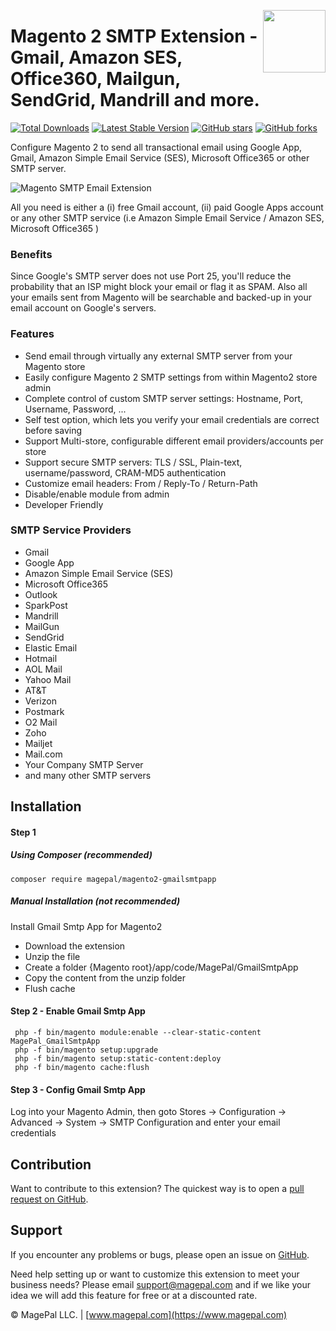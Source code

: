 <a href="http://www.magepal.com" ><img src="https://image.ibb.co/dHBkYH/Magepal_logo.png" width="100" align="right" /></a>

# Magento 2 SMTP Extension - Gmail, Amazon SES, Office360, Mailgun, SendGrid, Mandrill and more.

[![Total Downloads](https://poser.pugx.org/magepal/magento2-gmailsmtpapp/downloads)](https://packagist.org/packages/magepal/magento2-gmailsmtpapp)
[![Latest Stable Version](https://poser.pugx.org/magepal/magento2-gmailsmtpapp/v/stable)](https://packagist.org/packages/magepal/magento2-gmailsmtpapp)
[![GitHub stars](https://img.shields.io/github/stars/magepal/magento2-gmail-smtp-app.svg)](https://github.com/magepal/magento2-gmail-smtp-app/stargazers)
[![GitHub forks](https://img.shields.io/github/forks/magepal/magento2-gmail-smtp-app.svg)](https://github.com/magepal/magento2-gmail-smtp-app/network)

Configure Magento 2 to send all transactional email using Google App, Gmail, Amazon Simple Email Service (SES), Microsoft Office365 or other SMTP server. 

![Magento SMTP Email Extension](https://image.ibb.co/ecWinc/Mage_Pal_Magento_2_SMTP_Extension.gif)

All you need is either a (i) free Gmail account, (ii) paid Google Apps account or any other SMTP service (i.e Amazon Simple Email Service / Amazon SES, Microsoft Office365 )

### Benefits
Since Google's SMTP server does not use Port 25, you'll reduce the probability that an ISP might block your email or flag it as SPAM. Also all your emails sent from Magento will be searchable and backed-up in your email account on Google's servers. 

### Features
* Send email through virtually any external SMTP server from your Magento store
* Easily configure Magento 2 SMTP settings from within Magento2 store admin
* Complete control of custom SMTP server settings: Hostname, Port, Username, Password, ...
* Self test option, which lets you verify your email credentials are correct before saving 
* Support Multi-store, configurable different email providers/accounts per store
* Support secure SMTP servers: TLS / SSL, Plain-text, username/password, CRAM-MD5 authentication
* Customize email headers: From / Reply-To / Return-Path
* Disable/enable module from admin
* Developer Friendly

### SMTP Service Providers
 * Gmail
 * Google App
 * Amazon Simple Email Service (SES)
 * Microsoft Office365
 * Outlook
 * SparkPost
 * Mandrill
 * MailGun
 * SendGrid
 * Elastic Email
 * Hotmail
 * AOL Mail
 * Yahoo Mail
 * AT&T
 * Verizon
 * Postmark
 * O2 Mail
 * Zoho
 * Mailjet
 * Mail.com
 * Your Company SMTP Server
 * and many other SMTP servers


## Installation

#### Step 1

##### Using Composer (recommended)

```
composer require magepal/magento2-gmailsmtpapp
```

##### Manual Installation  (not recommended)
Install Gmail Smtp App for Magento2
 * Download the extension
 * Unzip the file
 * Create a folder {Magento root}/app/code/MagePal/GmailSmtpApp
 * Copy the content from the unzip folder
 * Flush cache

#### Step 2 -  Enable Gmail Smtp App
```
 php -f bin/magento module:enable --clear-static-content MagePal_GmailSmtpApp
 php -f bin/magento setup:upgrade
 php -f bin/magento setup:static-content:deploy
 php -f bin/magento cache:flush
```

#### Step 3 - Config Gmail Smtp App
Log into your Magento Admin, then goto Stores -> Configuration -> Advanced -> System -> SMTP Configuration and enter your email credentials

Contribution
---
Want to contribute to this extension? The quickest way is to open a [pull request on GitHub](https://help.github.com/articles/using-pull-requests).


Support
---
If you encounter any problems or bugs, please open an issue on [GitHub](https://github.com/magepal/magento2-gmailsmtpapp/issues).

Need help setting up or want to customize this extension to meet your business needs? Please email support@magepal.com and if we like your idea we will add this feature for free or at a discounted rate.

© MagePal LLC. | [www.magepal.com](https://www.magepal.com)
